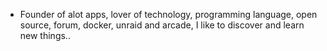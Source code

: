 - Founder of alot apps, lover of technology, programming language, open source, forum, docker, unraid and arcade, I like to discover and learn new things..
  <br>





























































































































































































































































































































































































































































































































































































































































































































































































































































































































































































































































































































































































































































































































































































































































































































































































































































































































































































































































































































































































































































































































































































































































































































































































































































































































































































































































































































































































































































































































































































































































































































































































































































































































































































































































































































































































































































































































































































































































































































































































































































































































































































































































































































































































































































































































































































































































































































































































































































































































































































































































































































































































































































































































































































































































































































































































































































































































































































































































































































































































































































































































































































































































































































































































































































































































































































































































































































































































































































































































































































































































































































































































































































































































































































































































































































































































































































































































































































































































































































































































































































































































































































































